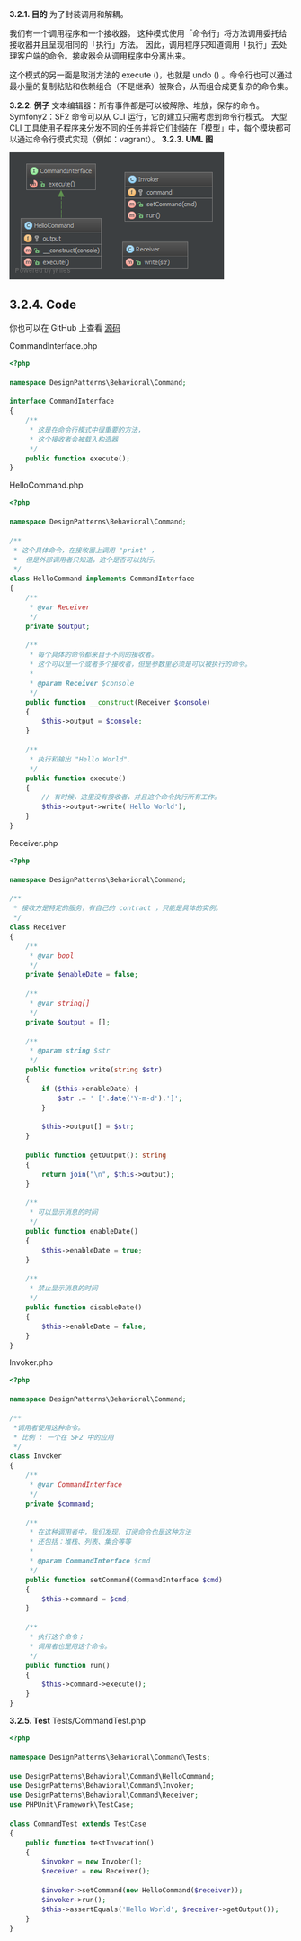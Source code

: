 **3.2.1. 目的**
为了封装调用和解耦。

我们有一个调用程序和一个接收器。 这种模式使用「命令行」将方法调用委托给接收器并且呈现相同的「执行」方法。 因此，调用程序只知道调用「执行」去处理客户端的命令。接收器会从调用程序中分离出来。

这个模式的另一面是取消方法的 execute ()，也就是 undo () 。命令行也可以通过最小量的复制粘贴和依赖组合（不是继承）被聚合，从而组合成更复杂的命令集。

**3.2.2. 例子**
文本编辑器：所有事件都是可以被解除、堆放，保存的命令。
Symfony2：SF2 命令可以从 CLI 运行，它的建立只需考虑到命令行模式。
大型 CLI 工具使用子程序来分发不同的任务并将它们封装在「模型」中，每个模块都可以通过命令行模式实现（例如：vagrant）。
**3.2.3. UML 图**

![](../../images/DesignPatterns/Command.png)

## 3.2.4. Code

你也可以在 GitHub 上查看 [源码](https://github.com/domnikl/DesignPatternsPHP/tree/master/Behavioral/Command)

CommandInterface.php
```php
<?php

namespace DesignPatterns\Behavioral\Command;

interface CommandInterface
{
    /**
     * 这是在命令行模式中很重要的方法，
     * 这个接收者会被载入构造器
     */
    public function execute();
}
```
HelloCommand.php
```php
<?php

namespace DesignPatterns\Behavioral\Command;

/**
 * 这个具体命令，在接收器上调用 "print" ，
 *  但是外部调用者只知道，这个是否可以执行。
 */
class HelloCommand implements CommandInterface
{
    /**
     * @var Receiver
     */
    private $output;

    /**
     * 每个具体的命令都来自于不同的接收者。
     * 这个可以是一个或者多个接收者，但是参数里必须是可以被执行的命令。
     *
     * @param Receiver $console
     */
    public function __construct(Receiver $console)
    {
        $this->output = $console;
    }

    /**
     * 执行和输出 "Hello World".
     */
    public function execute()
    {
        // 有时候，这里没有接收者，并且这个命令执行所有工作。
        $this->output->write('Hello World');
    }
}
```
Receiver.php
```php
<?php

namespace DesignPatterns\Behavioral\Command;

/**
 * 接收方是特定的服务，有自己的 contract ，只能是具体的实例。
 */
class Receiver
{
    /**
     * @var bool
     */
    private $enableDate = false;

    /**
     * @var string[]
     */
    private $output = [];

    /**
     * @param string $str
     */
    public function write(string $str)
    {
        if ($this->enableDate) {
            $str .= ' ['.date('Y-m-d').']';
        }

        $this->output[] = $str;
    }

    public function getOutput(): string
    {
        return join("\n", $this->output);
    }

    /**
     * 可以显示消息的时间
     */
    public function enableDate()
    {
        $this->enableDate = true;
    }

    /**
     * 禁止显示消息的时间
     */
    public function disableDate()
    {
        $this->enableDate = false;
    }
}
```
Invoker.php
```php
<?php

namespace DesignPatterns\Behavioral\Command;

/**
 *调用者使用这种命令。
 * 比例 : 一个在 SF2 中的应用
 */
class Invoker
{
    /**
     * @var CommandInterface
     */
    private $command;

    /**
     * 在这种调用者中，我们发现，订阅命令也是这种方法
     * 还包括：堆栈、列表、集合等等
     *
     * @param CommandInterface $cmd
     */
    public function setCommand(CommandInterface $cmd)
    {
        $this->command = $cmd;
    }

    /**
     * 执行这个命令；
     * 调用者也是用这个命令。
     */
    public function run()
    {
        $this->command->execute();
    }
}
```
**3.2.5. Test**
Tests/CommandTest.php

```php
<?php

namespace DesignPatterns\Behavioral\Command\Tests;

use DesignPatterns\Behavioral\Command\HelloCommand;
use DesignPatterns\Behavioral\Command\Invoker;
use DesignPatterns\Behavioral\Command\Receiver;
use PHPUnit\Framework\TestCase;

class CommandTest extends TestCase
{
    public function testInvocation()
    {
        $invoker = new Invoker();
        $receiver = new Receiver();

        $invoker->setCommand(new HelloCommand($receiver));
        $invoker->run();
        $this->assertEquals('Hello World', $receiver->getOutput());
    }
}
```